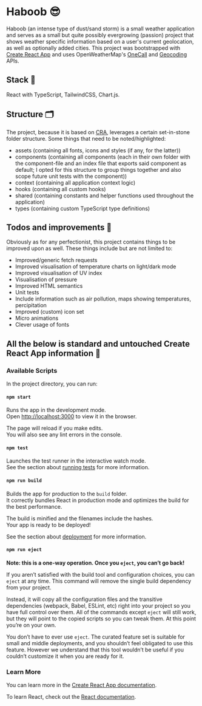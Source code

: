 # Haboob 😎

Haboob (an intense type of dust/sand storm) is a small weather application and serves as a small but quite possibly evergrowing (passion) project that shows weather specific information based on a user's current geolocation, as well as optionally added cities. This project was bootstrapped with [Create React App](https://github.com/facebook/create-react-app) and uses OpenWeatherMap's [OneCall](https://openweathermap.org/api/one-call-3) and [Geocoding](https://openweathermap.org/api/geocoding-api) APIs.

## Stack 🥞

React with TypeScript, TailwindCSS, Chart.js.

## Structure 🗂

The project, because it is based on [CRA](https://github.com/facebook/create-react-app), leverages a certain set-in-stone folder structure. Some things that need to be noted/highlighted:

-   assets (containing all fonts, icons and styles (if any, for the latter))
-   components (containing all components (each in their own folder with the component-file and an index file that exports said component as default; I opted for this structure to group things together and also scope future unit tests with the component))
-   context (containing all application context logic)
-   hooks (containing all custom hooks)
-   shared (containing constants and helper functions used throughout the application)
-   types (containing custom TypeScript type definitions)

## Todos and improvements 📝

Obviously as for any perfectionist, this project contains things to be improved upon as well. These things include but are not limited to:

-   Improved/generic fetch requests
-   Improved visualisation of temperature charts on light/dark mode
-   Improved visualisation of UV index
-   Visualisation of pressure
-   Improved HTML semantics
-   Unit tests
-   Include information such as air pollution, maps showing temperatures, percipitation
-   Improved (custom) icon set
-   Micro animations
-   Clever usage of fonts

## All the below is standard and untouched Create React App information 📓

### Available Scripts

In the project directory, you can run:

#### `npm start`

Runs the app in the development mode.\
Open [http://localhost:3000](http://localhost:3000) to view it in the browser.

The page will reload if you make edits.\
You will also see any lint errors in the console.

#### `npm test`

Launches the test runner in the interactive watch mode.\
See the section about [running tests](https://facebook.github.io/create-react-app/docs/running-tests) for more information.

#### `npm run build`

Builds the app for production to the `build` folder.\
It correctly bundles React in production mode and optimizes the build for the best performance.

The build is minified and the filenames include the hashes.\
Your app is ready to be deployed!

See the section about [deployment](https://facebook.github.io/create-react-app/docs/deployment) for more information.

#### `npm run eject`

**Note: this is a one-way operation. Once you `eject`, you can’t go back!**

If you aren’t satisfied with the build tool and configuration choices, you can `eject` at any time. This command will remove the single build dependency from your project.

Instead, it will copy all the configuration files and the transitive dependencies (webpack, Babel, ESLint, etc) right into your project so you have full control over them. All of the commands except `eject` will still work, but they will point to the copied scripts so you can tweak them. At this point you’re on your own.

You don’t have to ever use `eject`. The curated feature set is suitable for small and middle deployments, and you shouldn’t feel obligated to use this feature. However we understand that this tool wouldn’t be useful if you couldn’t customize it when you are ready for it.

### Learn More

You can learn more in the [Create React App documentation](https://facebook.github.io/create-react-app/docs/getting-started).

To learn React, check out the [React documentation](https://reactjs.org/).
